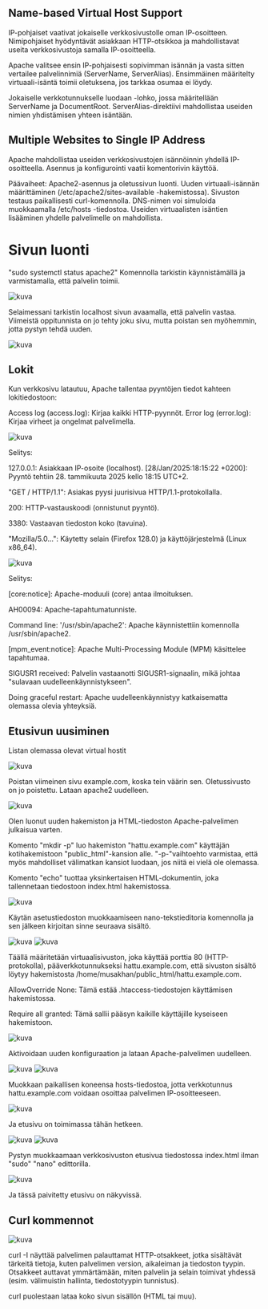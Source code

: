 ## Name-based Virtual Host Support
IP-pohjaiset vaativat jokaiselle verkkosivustolle oman IP-osoitteen. Nimipohjaiset hyödyntävät asiakkaan HTTP-otsikkoa ja mahdollistavat useita verkkosivustoja samalla IP-osoitteella.

Apache valitsee ensin IP-pohjaisesti sopivimman isännän ja vasta sitten vertailee palvelinnimiä (ServerName, ServerAlias).
Ensimmäinen määritelty virtuaali-isäntä toimii oletuksena, jos tarkkaa osumaa ei löydy.

Jokaiselle verkkotunnukselle luodaan <VirtualHost>-lohko, jossa määritellään ServerName ja DocumentRoot. ServerAlias-direktiivi mahdollistaa useiden nimien yhdistämisen yhteen isäntään.

## Multiple Websites to Single IP Address
Apache mahdollistaa useiden verkkosivustojen isännöinnin yhdellä IP-osoitteella.
Asennus ja konfigurointi vaatii komentorivin käyttöä.

Päävaiheet:
Apache2-asennus ja oletussivun luonti.
Uuden virtuaali-isännän määrittäminen (/etc/apache2/sites-available -hakemistossa).
Sivuston testaus paikallisesti curl-komennolla.
DNS-nimen voi simuloida muokkaamalla /etc/hosts -tiedostoa.
Useiden virtuaalisten isäntien lisääminen yhdelle palvelimelle on mahdollista.

# Sivun luonti

"sudo systemctl status apache2" Komennolla tarkistin käynnistämällä ja varmistamalla, että palvelin toimii.

![kuva](test1.png) 

Selaimessani tarkistin localhost sivun avaamalla, että palvelin vastaa. Viimeistä oppitunnista on jo tehty joku sivu, mutta poistan sen myöhemmin, jotta pystyn tehdä uuden.

![kuva](test2.png) 

## Lokit

Kun verkkosivu latautuu, Apache tallentaa pyyntöjen tiedot kahteen lokitiedostoon:

Access log (access.log): Kirjaa kaikki HTTP-pyynnöt.
Error log (error.log): Kirjaa virheet ja ongelmat palvelimella.

![kuva](loki1.png)

Selitys:

127.0.0.1: Asiakkaan IP-osoite (localhost).
[28/Jan/2025:18:15:22 +0200]: Pyyntö tehtiin 28. tammikuuta 2025 kello 18:15 UTC+2.

"GET / HTTP/1.1": Asiakas pyysi juurisivua HTTP/1.1-protokollalla.

200: HTTP-vastauskoodi (onnistunut pyyntö).

3380: Vastaavan tiedoston koko (tavuina).

"Mozilla/5.0...": Käytetty selain (Firefox 128.0) ja käyttöjärjestelmä (Linux x86_64).

![kuva](loki2.png)

Selitys:

[core:notice]: Apache-moduuli (core) antaa ilmoituksen.

AH00094: Apache-tapahtumatunniste.

Command line: '/usr/sbin/apache2': Apache käynnistettiin komennolla /usr/sbin/apache2.

[mpm_event:notice]: Apache Multi-Processing Module (MPM) käsittelee tapahtumaa.

SIGUSR1 received: Palvelin vastaanotti SIGUSR1-signaalin, mikä johtaa "sulavaan uudelleenkäynnistykseen".

Doing graceful restart: Apache uudelleenkäynnistyy katkaisematta olemassa olevia yhteyksiä.

## Etusivun uusiminen

Listan olemassa olevat virtual hostit

![kuva](sivu_vaihto1.png)

Poistan viimeinen sivu example.com, koska tein väärin sen. Oletussivusto on jo poistettu. Lataan apache2 uudelleen.

![kuva](sivu_vaihto2.png)

Olen luonut uuden hakemiston ja HTML-tiedoston Apache-palvelimen julkaisua varten. 

Komento "mkdir -p" luo hakemiston "hattu.example.com" käyttäjän kotihakemistoon "public_html"-kansion alle.
"-p-"vaihtoehto varmistaa, että myös mahdolliset välimatkan kansiot luodaan, jos niitä ei vielä ole olemassa.

Komento "echo" tuottaa yksinkertaisen HTML-dokumentin, joka tallennetaan tiedostoon index.html hakemistossa.

![kuva](sivu_vaihto3.png)

Käytän asetustiedoston muokkaamiseen nano-tekstieditoria komennolla ja sen jälkeen kirjoitan sinne seuraava sisältö.

![kuva](sivu_vaihto3,5.png)
![kuva](sivu_vaihto4.png)

Täällä määritetään virtuaalisivuston, joka käyttää porttia 80 (HTTP-protokolla), pääverkkotunnukseksi hattu.example.com, että sivuston sisältö löytyy hakemistosta /home/musakhan/public_html/hattu.example.com.

AllowOverride None: Tämä estää .htaccess-tiedostojen käyttämisen hakemistossa.

Require all granted: Tämä sallii pääsyn kaikille käyttäjille kyseiseen hakemistoon.


![kuva](sivu_vaihto5.png)

Aktivoidaan uuden konfiguraation ja lataan Apache-palvelimen uudelleen.

![kuva](sivu_vaihto5,5.png)
![kuva](sivu_vaihto6.png)

Muokkaan paikallisen koneensa hosts-tiedostoa, jotta verkkotunnus hattu.example.com voidaan osoittaa palvelimen IP-osoitteeseen.

![kuva](sivu_vaihto6,5.png)

Ja etusivu on toimimassa tähän hetkeen. 

![kuva](sivu_vaihto7.png)
![kuva](sivu_vaihto8,5.png)

Pystyn muokkaamaan verkkosivuston etusivua tiedostossa index.html ilman "sudo" "nano" edittorilla.

![kuva](sivu_vaihto8.png)

Ja tässä paivitetty etusivu on näkyvissä.

## Curl kommennot

![kuva](curl1.png)

curl -I näyttää palvelimen palauttamat HTTP-otsakkeet, jotka sisältävät tärkeitä tietoja, kuten palvelimen version, aikaleiman ja tiedoston tyypin. Otsakkeet auttavat ymmärtämään, miten palvelin ja selain toimivat yhdessä (esim. välimuistin hallinta, tiedostotyypin tunnistus).

curl puolestaan lataa koko sivun sisällön (HTML tai muu).

